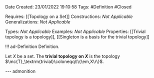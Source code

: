 <br />
<br />

Date Created: 23/01/2022 19:10:58
Tags: #Definition #Closed 

Requires: [[Topology on a Set]]
Constructions: _Not Applicable_
Generalizations: _Not Applicable_

Types: _Not Applicable_
Examples: _Not Applicable_ 
Properties: [[Trivial topology is a topology]], [[Singleton is a basis for the trivial topology]]

!!! ad-Definition Definition.

Let $X$ be a set. The **trivial topology on $X$** is the topology $\mc{T}_\textrm{trivial}\coloneqq\l\{\em,X\r\}$.

--- admonition
